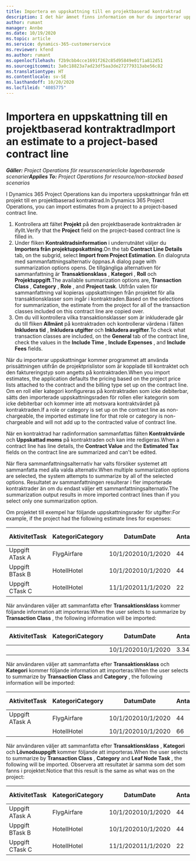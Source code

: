 ```yaml
---
title: Importera en uppskattning till en projektbaserad kontraktrad
description: I det här ämnet finns information om hur du importerar uppskattningar från ett projekt till en kontraktrad.
author: rumant
manager: Annbe
ms.date: 10/19/2020
ms.topic: article
ms.service: dynamics-365-customerservice
ms.reviewer: kfend
ms.author: rumant
ms.openlocfilehash: f2b9cbb4cce1691f262c85d95849e01f1a812d51
ms.sourcegitcommit: 3a0c18823a7ad23df5aa3de272779313abe56c82
ms.translationtype: HT
ms.contentlocale: sv-SE
ms.lasthandoff: 10/20/2020
ms.locfileid: "4085775"
---
```

# <a name="import-an-estimate-to-a-project-based-contract-line"></a><span data-ttu-id="1a09f-103">Importera en uppskattning till en projektbaserad kontraktrad</span><span class="sxs-lookup"><span data-stu-id="1a09f-103">Import an estimate to a project-based contract line</span></span>

<span data-ttu-id="1a09f-104">_**Gäller:** Project Operations för resursscenarier/icke lagerbaserade scenarier_</span><span class="sxs-lookup"><span data-stu-id="1a09f-104">_**Applies To:** Project Operations for resource/non-stocked based scenarios_</span></span>

<span data-ttu-id="1a09f-105">I Dynamics 365 Project Operations kan du importera uppskattningar från ett projekt till en projektbaserad kontraktrad.</span><span class="sxs-lookup"><span data-stu-id="1a09f-105">In Dynamics 365 Project Operations, you can import estimates from a project to a project-based contract line.</span></span>

1. <span data-ttu-id="1a09f-106">Kontrollera att fältet **Projekt** på den projektbaserade kontraktraden är ifyllt.</span><span class="sxs-lookup"><span data-stu-id="1a09f-106">Verify that the **Project** field on the project-based contract line is filled in.</span></span>
2. <span data-ttu-id="1a09f-107">Under fliken **Kontraktradsinformation** i underrutnätet väljer du **Importera från projektuppskattning**.</span><span class="sxs-lookup"><span data-stu-id="1a09f-107">On the tab **Contract Line Details** tab, on the subgrid, select **Import from Project Estimation**.</span></span> <span data-ttu-id="1a09f-108">En dialogruta med sammanfattningsalternativ öppnas.</span><span class="sxs-lookup"><span data-stu-id="1a09f-108">A dialog page with summarization options opens.</span></span> <span data-ttu-id="1a09f-109">De tillgängliga alternativen för sammanfattning är **Transaktionsklass** , **Kategori** , **Roll** och **Projektuppgift**.</span><span class="sxs-lookup"><span data-stu-id="1a09f-109">The available summarization options are, **Transaction Class** , **Category** , **Role** , and **Project task**.</span></span> <span data-ttu-id="1a09f-110">Utifrån valen för sammanfattning val kopieras uppskattningen från projektet för alla transaktionsklasser som ingår i kontraktraden.</span><span class="sxs-lookup"><span data-stu-id="1a09f-110">Based on the selections for summarization, the estimate from the project for all of the transaction classes included on this contract line are copied over.</span></span> 
3. <span data-ttu-id="1a09f-111">Om du vill kontrollera vilka transaktionsklasser som är inkluderade går du till fliken **Allmänt** på kontraktraden och kontrollerar värdena i fälten **Inkludera tid** , **Inkludera utgifter** och **Inkludera avgifter**.</span><span class="sxs-lookup"><span data-stu-id="1a09f-111">To check what transaction classes are included, on the **General** tab of the contract line, check the values in the **Include Time** , **Include Expenses** , and **Include Fees** fields.</span></span>

<span data-ttu-id="1a09f-112">När du importerar uppskattningar kommer programmet att använda prissättningen utifrån de projektprislistor som är kopplade till kontraktet och den faktureringstyp som angetts på kontraktraden.</span><span class="sxs-lookup"><span data-stu-id="1a09f-112">When you import estimates, the application defaults the pricing based on the project price lists attached to the contract and the billing type set up on the contract line.</span></span> <span data-ttu-id="1a09f-113">Om en roll eller kategori konfigureras på kontraktraden som icke debiterbar, sätts den importerade uppskattningsraden för rollen eller kategorin som icke debiterbar och kommer inte att motsvara kontraktvärdet på kontraktraden.</span><span class="sxs-lookup"><span data-stu-id="1a09f-113">If a role or category is set up on the contract line as non-chargeable, the imported estimate line for that role or category is non-chargeable and will not add up to the contracted value of contract line.</span></span>

<span data-ttu-id="1a09f-114">När en kontraktrad har radinformation sammanfattas fälten **Kontraktvärde** och **Uppskattad moms** på kontraktraden och kan inte redigeras.</span><span class="sxs-lookup"><span data-stu-id="1a09f-114">When a contract line has line details, the **Contract Value** and the **Estimated Tax** fields on the contract line are summarized and can't be edited.</span></span>

<span data-ttu-id="1a09f-115">När flera sammanfattningsalternativ har valts försöker systemet att sammanfatta med alla valda alternativ.</span><span class="sxs-lookup"><span data-stu-id="1a09f-115">When multiple summarization options are selected, the system attempts to summarize by all of the selected options.</span></span> <span data-ttu-id="1a09f-116">Resultatet av sammanfattningen resulterar i fler importerade kontraktrader än om du endast väljer ett sammanfattningsalternativ.</span><span class="sxs-lookup"><span data-stu-id="1a09f-116">The summarization output results in more imported contract lines than if you select only one summarization option.</span></span>

<span data-ttu-id="1a09f-117">Om projektet till exempel har följande uppskattningsrader för utgifter:</span><span class="sxs-lookup"><span data-stu-id="1a09f-117">For example, if the project had the following estimate lines for expenses:</span></span>

| <span data-ttu-id="1a09f-118">Aktivitet</span><span class="sxs-lookup"><span data-stu-id="1a09f-118">Task</span></span> | <span data-ttu-id="1a09f-119">Kategori</span><span class="sxs-lookup"><span data-stu-id="1a09f-119">Category</span></span> | <span data-ttu-id="1a09f-120">Datum</span><span class="sxs-lookup"><span data-stu-id="1a09f-120">Date</span></span> | <span data-ttu-id="1a09f-121">Antal</span><span class="sxs-lookup"><span data-stu-id="1a09f-121">Quantity</span></span> | <span data-ttu-id="1a09f-122">Enhetspris</span><span class="sxs-lookup"><span data-stu-id="1a09f-122">Unit price</span></span> | <span data-ttu-id="1a09f-123">Belopp</span><span class="sxs-lookup"><span data-stu-id="1a09f-123">Amount</span></span> |
| --- | --- | --- | --- | --- | --- |
| <span data-ttu-id="1a09f-124">Uppgift A</span><span class="sxs-lookup"><span data-stu-id="1a09f-124">Task A</span></span> | <span data-ttu-id="1a09f-125">Flyg</span><span class="sxs-lookup"><span data-stu-id="1a09f-125">Airfare</span></span> | <span data-ttu-id="1a09f-126">10/1/2020</span><span class="sxs-lookup"><span data-stu-id="1a09f-126">10/1/2020</span></span> | <span data-ttu-id="1a09f-127">4</span><span class="sxs-lookup"><span data-stu-id="1a09f-127">4</span></span> | <span data-ttu-id="1a09f-128">400</span><span class="sxs-lookup"><span data-stu-id="1a09f-128">400</span></span> | <span data-ttu-id="1a09f-129">1600</span><span class="sxs-lookup"><span data-stu-id="1a09f-129">1600</span></span> |
| <span data-ttu-id="1a09f-130">Uppgift B</span><span class="sxs-lookup"><span data-stu-id="1a09f-130">Task B</span></span> | <span data-ttu-id="1a09f-131">Hotell</span><span class="sxs-lookup"><span data-stu-id="1a09f-131">Hotel</span></span> | <span data-ttu-id="1a09f-132">10/1/2020</span><span class="sxs-lookup"><span data-stu-id="1a09f-132">10/1/2020</span></span> | <span data-ttu-id="1a09f-133">4</span><span class="sxs-lookup"><span data-stu-id="1a09f-133">4</span></span> | <span data-ttu-id="1a09f-134">200</span><span class="sxs-lookup"><span data-stu-id="1a09f-134">200</span></span> | <span data-ttu-id="1a09f-135">800</span><span class="sxs-lookup"><span data-stu-id="1a09f-135">800</span></span> |
| <span data-ttu-id="1a09f-136">Uppgift C</span><span class="sxs-lookup"><span data-stu-id="1a09f-136">Task C</span></span> | <span data-ttu-id="1a09f-137">Hotell</span><span class="sxs-lookup"><span data-stu-id="1a09f-137">Hotel</span></span> | <span data-ttu-id="1a09f-138">11/1/2020</span><span class="sxs-lookup"><span data-stu-id="1a09f-138">11/1/2020</span></span> | <span data-ttu-id="1a09f-139">2</span><span class="sxs-lookup"><span data-stu-id="1a09f-139">2</span></span> | <span data-ttu-id="1a09f-140">200</span><span class="sxs-lookup"><span data-stu-id="1a09f-140">200</span></span> | <span data-ttu-id="1a09f-141">400</span><span class="sxs-lookup"><span data-stu-id="1a09f-141">400</span></span> |

<span data-ttu-id="1a09f-142">När användaren väljer att sammanfatta efter **Transaktionsklass** kommer följande information att importeras:</span><span class="sxs-lookup"><span data-stu-id="1a09f-142">When the user selects to summarize by **Transaction Class** , the following information will be imported:</span></span>

| <span data-ttu-id="1a09f-143">Aktivitet</span><span class="sxs-lookup"><span data-stu-id="1a09f-143">Task</span></span> | <span data-ttu-id="1a09f-144">Kategori</span><span class="sxs-lookup"><span data-stu-id="1a09f-144">Category</span></span> | <span data-ttu-id="1a09f-145">Datum</span><span class="sxs-lookup"><span data-stu-id="1a09f-145">Date</span></span> | <span data-ttu-id="1a09f-146">Antal</span><span class="sxs-lookup"><span data-stu-id="1a09f-146">Quantity</span></span> | <span data-ttu-id="1a09f-147">Enhetspris</span><span class="sxs-lookup"><span data-stu-id="1a09f-147">Unit price</span></span> | <span data-ttu-id="1a09f-148">Belopp</span><span class="sxs-lookup"><span data-stu-id="1a09f-148">Amount</span></span> |
| --- | --- | --- | --- | --- | --- |
| &nbsp;  | &nbsp;  | <span data-ttu-id="1a09f-149">10/1/2020</span><span class="sxs-lookup"><span data-stu-id="1a09f-149">10/1/2020</span></span> | <span data-ttu-id="1a09f-150">3.34</span><span class="sxs-lookup"><span data-stu-id="1a09f-150">3.34</span></span> | <span data-ttu-id="1a09f-151">840</span><span class="sxs-lookup"><span data-stu-id="1a09f-151">840</span></span> | <span data-ttu-id="1a09f-152">2800</span><span class="sxs-lookup"><span data-stu-id="1a09f-152">2800</span></span> |

<span data-ttu-id="1a09f-153">När användaren väljer att sammanfatta efter **Transaktionsklass** och **Kategori** kommer följande information att importeras:</span><span class="sxs-lookup"><span data-stu-id="1a09f-153">When the user selects to summarize by **Transaction Class** and **Category** , the following information will be imported:</span></span>

| <span data-ttu-id="1a09f-154">Aktivitet</span><span class="sxs-lookup"><span data-stu-id="1a09f-154">Task</span></span> | <span data-ttu-id="1a09f-155">Kategori</span><span class="sxs-lookup"><span data-stu-id="1a09f-155">Category</span></span> | <span data-ttu-id="1a09f-156">Datum</span><span class="sxs-lookup"><span data-stu-id="1a09f-156">Date</span></span> | <span data-ttu-id="1a09f-157">Antal</span><span class="sxs-lookup"><span data-stu-id="1a09f-157">Quantity</span></span> | <span data-ttu-id="1a09f-158">Enhetspris</span><span class="sxs-lookup"><span data-stu-id="1a09f-158">Unit price</span></span> | <span data-ttu-id="1a09f-159">Belopp</span><span class="sxs-lookup"><span data-stu-id="1a09f-159">Amount</span></span> |
| --- | --- | --- | --- | --- | --- |
| <span data-ttu-id="1a09f-160">Uppgift A</span><span class="sxs-lookup"><span data-stu-id="1a09f-160">Task A</span></span> | <span data-ttu-id="1a09f-161">Flyg</span><span class="sxs-lookup"><span data-stu-id="1a09f-161">Airfare</span></span> | <span data-ttu-id="1a09f-162">10/1/2020</span><span class="sxs-lookup"><span data-stu-id="1a09f-162">10/1/2020</span></span> | <span data-ttu-id="1a09f-163">4</span><span class="sxs-lookup"><span data-stu-id="1a09f-163">4</span></span> | <span data-ttu-id="1a09f-164">400</span><span class="sxs-lookup"><span data-stu-id="1a09f-164">400</span></span> | <span data-ttu-id="1a09f-165">1600</span><span class="sxs-lookup"><span data-stu-id="1a09f-165">1600</span></span> |
| &nbsp;  | <span data-ttu-id="1a09f-166">Hotell</span><span class="sxs-lookup"><span data-stu-id="1a09f-166">Hotel</span></span> | <span data-ttu-id="1a09f-167">10/1/2020</span><span class="sxs-lookup"><span data-stu-id="1a09f-167">10/1/2020</span></span> | <span data-ttu-id="1a09f-168">6</span><span class="sxs-lookup"><span data-stu-id="1a09f-168">6</span></span> | <span data-ttu-id="1a09f-169">200</span><span class="sxs-lookup"><span data-stu-id="1a09f-169">200</span></span> | <span data-ttu-id="1a09f-170">1200</span><span class="sxs-lookup"><span data-stu-id="1a09f-170">1200</span></span> |

<span data-ttu-id="1a09f-171">När användaren väljer att sammanfatta efter **Transaktionsklass** , **Kategori** och **Lövnodsuppgift** kommer följande att importeras.</span><span class="sxs-lookup"><span data-stu-id="1a09f-171">When the user selects to summarize by **Transaction Class** , **Category** and **Leaf Node Task** , the following will be imported.</span></span> <span data-ttu-id="1a09f-172">Observera att resultatet är samma som det som fanns i projektet:</span><span class="sxs-lookup"><span data-stu-id="1a09f-172">Notice that this result is the same as what was on the project:</span></span>

| <span data-ttu-id="1a09f-173">Aktivitet</span><span class="sxs-lookup"><span data-stu-id="1a09f-173">Task</span></span> | <span data-ttu-id="1a09f-174">Kategori</span><span class="sxs-lookup"><span data-stu-id="1a09f-174">Category</span></span> | <span data-ttu-id="1a09f-175">Datum</span><span class="sxs-lookup"><span data-stu-id="1a09f-175">Date</span></span> | <span data-ttu-id="1a09f-176">Antal</span><span class="sxs-lookup"><span data-stu-id="1a09f-176">Quantity</span></span> | <span data-ttu-id="1a09f-177">Enhetspris</span><span class="sxs-lookup"><span data-stu-id="1a09f-177">Unit price</span></span> | <span data-ttu-id="1a09f-178">Belopp</span><span class="sxs-lookup"><span data-stu-id="1a09f-178">Amount</span></span> |
| --- | --- | --- | --- | --- | --- |
| <span data-ttu-id="1a09f-179">Uppgift A</span><span class="sxs-lookup"><span data-stu-id="1a09f-179">Task A</span></span> | <span data-ttu-id="1a09f-180">Flyg</span><span class="sxs-lookup"><span data-stu-id="1a09f-180">Airfare</span></span> | <span data-ttu-id="1a09f-181">10/1/2020</span><span class="sxs-lookup"><span data-stu-id="1a09f-181">10/1/2020</span></span> | <span data-ttu-id="1a09f-182">4</span><span class="sxs-lookup"><span data-stu-id="1a09f-182">4</span></span> | <span data-ttu-id="1a09f-183">400</span><span class="sxs-lookup"><span data-stu-id="1a09f-183">400</span></span> | <span data-ttu-id="1a09f-184">1600</span><span class="sxs-lookup"><span data-stu-id="1a09f-184">1600</span></span> |
| <span data-ttu-id="1a09f-185">Uppgift B</span><span class="sxs-lookup"><span data-stu-id="1a09f-185">Task B</span></span> | <span data-ttu-id="1a09f-186">Hotell</span><span class="sxs-lookup"><span data-stu-id="1a09f-186">Hotel</span></span> | <span data-ttu-id="1a09f-187">10/1/2020</span><span class="sxs-lookup"><span data-stu-id="1a09f-187">10/1/2020</span></span> | <span data-ttu-id="1a09f-188">4</span><span class="sxs-lookup"><span data-stu-id="1a09f-188">4</span></span> | <span data-ttu-id="1a09f-189">200</span><span class="sxs-lookup"><span data-stu-id="1a09f-189">200</span></span> | <span data-ttu-id="1a09f-190">800</span><span class="sxs-lookup"><span data-stu-id="1a09f-190">800</span></span> |
| <span data-ttu-id="1a09f-191">Uppgift C</span><span class="sxs-lookup"><span data-stu-id="1a09f-191">Task C</span></span> | <span data-ttu-id="1a09f-192">Hotell</span><span class="sxs-lookup"><span data-stu-id="1a09f-192">Hotel</span></span> | <span data-ttu-id="1a09f-193">11/1/2020</span><span class="sxs-lookup"><span data-stu-id="1a09f-193">11/1/2020</span></span> | <span data-ttu-id="1a09f-194">2</span><span class="sxs-lookup"><span data-stu-id="1a09f-194">2</span></span> | <span data-ttu-id="1a09f-195">200</span><span class="sxs-lookup"><span data-stu-id="1a09f-195">200</span></span> | <span data-ttu-id="1a09f-196">400</span><span class="sxs-lookup"><span data-stu-id="1a09f-196">400</span></span> |
